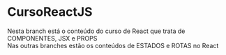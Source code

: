 # CursoReactJS
Nesta branch está o conteúdo do curso de React que trata de COMPONENTES, JSX e PROPS <br/>
Nas outras branches estão os conteúdos de ESTADOS e ROTAS no React

